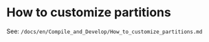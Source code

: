 How to customize partitions
===========================

See: `/docs/en/Compile_and_Develop/How_to_customize_partitions.md`